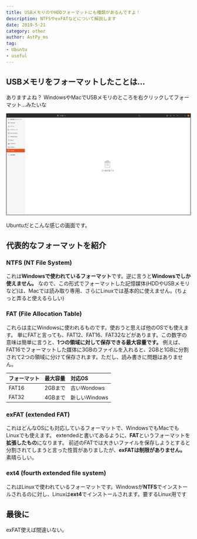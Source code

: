 ```yaml
---
title: USBメモリのやHDDフォーマットにも種類があるんですよ！
description: NTFSやexFATなどについて解説します
date: 2019-5-21
category: other
author: AstPy_ms
tag:
- Ubuntu
- useful
---
```


## USBメモリをフォーマットしたことは...

ありますよね？
WindowsやMacでUSBメモリのところを右クリックしてフォーマット...みたいな

![](../.vuepress/public/imgs/usb1.png)

Ubuntuだとこんな感じの画面です。

## 代表的なフォーマットを紹介

### NTFS (NT File System)

これは**Windowsで使われているフォーマット**です。逆に言うと**Windowsでしか使えません。**
なので、この形式でフォーマットした記憶媒体(HDDやUSBメモリなど)は、Macでは読み取り専用、さらにLinuxでは基本的に使えません。(ちょっと弄ると使えるらしい)

### FAT (File Allocation Table)

これらは主にWindowsに使われるものです。使おうと思えば他のOSでも使えます。
単にFATと言っても、FAT12、FAT16、FAT32などがあります。この数字の意味は簡単に言うと、**1つの領域に対して保存できる最大容量です。**
例えば、FAT16でフォーマットした媒体に3GBのファイルを入れると、2GBと1GBに分割されて2つの領域に分けて保存されます。ただし、読み書きに問題はありません。

| フォーマット | 最大容量 |     対応OS    |
| :----------- | :------- |:------------- |
| FAT16        | 2GBまで  | 古いWondows   |
| FAT32        | 4GBまで  | 新しいWindows |

### exFAT (extended FAT)

これはどんなOSにも対応しているフォーマットで、WindowsでもMacでもLinuxでも使えます。
extendedと書いてあるように、**FAT**というフォーマットを**拡張したもの**になります。
前述のFATでは大きいファイルを保存しようとすると分割されてしまうと言った性質がありましたが、**exFATは制限がありません。** 素晴らしい。

### ext4 (fourth extended file system)

これはLinuxで使われているフォーマットです。Windowsが**NTFS**でインストールされるのに対し、Linuxは**ext4**でインストールされます。要するLinux用です

## 最後に

exFAT使えば間違いない。